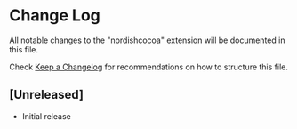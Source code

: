 # Change Log

All notable changes to the "nordishcocoa" extension will be documented in this file.

Check [Keep a Changelog](http://keepachangelog.com/) for recommendations on how to structure this file.

## [Unreleased]

- Initial release
